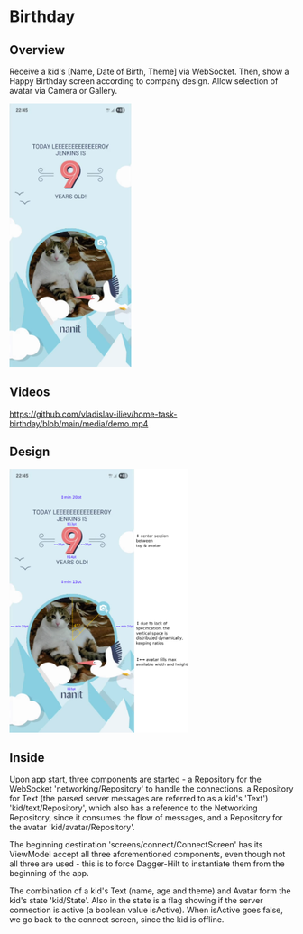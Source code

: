 # Birthday
## Overview
Receive a kid's [Name, Date of Birth, Theme] via WebSocket. Then, show a Happy Birthday screen according to company design. Allow selection of avatar via Camera or Gallery.

[<img src="media/screenshot.png" alt="media/screenshot" height="468" width="216">](https://github.com/vladislav-iliev/home-task-birthday/blob/main/media/screenshot.png)

## Videos
https://github.com/vladislav-iliev/home-task-birthday/blob/main/media/demo.mp4

## Design
[<img src="media/spec.png" alt="/media/spec" height="468" width="316">](https://github.com/vladislav-iliev/home-task-birthday/blob/main/media/spec.png)

## Inside

Upon app start, three components are started - a Repository for the WebSocket 'networking/Repository' to handle  the connections, a Repository for Text (the parsed server messages are referred to as a kid's 'Text') 'kid/text/Repository',  which also has a reference to the Networking Repository, since it consumes the flow of messages, and a Repository for the avatar  'kid/avatar/Repository'.

The beginning destination 'screens/connect/ConnectScreen' has its ViewModel accept all three aforementioned components, even though not all three are used - this is to force Dagger-Hilt to instantiate them from the beginning of the app.

The combination of a kid's Text (name, age and theme) and Avatar form the kid's state 'kid/State'. Also 
in the state is a flag showing if the server connection is active (a boolean value isActive). When isActive goes false,
 we go back to the connect screen, since the kid is offline.
